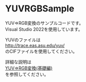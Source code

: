 # YUVRGBSample
YUV⇒RGB変換のサンプルコードです。  
Visual Studio 2022を使用しています。  

YUVのファイルは  
http://trace.eas.asu.edu/yuv/  
のCIFファイルを使用してください。

詳細な説明は  
[YUV⇒RGB変換(基礎編)](https://yoshia.mydns.jp/programming/programming-tips/yuvrgb-conversion/basic-level/)  
を参照してください。

